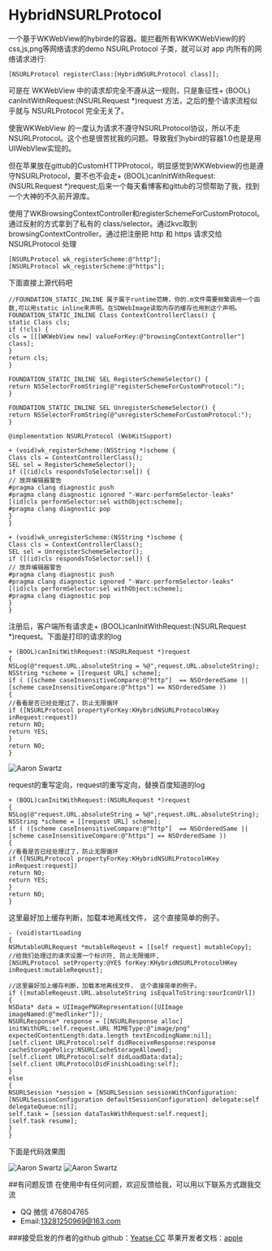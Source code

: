 # HybridNSURLProtocol
一个基于WKWebView的hybirde的容器。能拦截所有WKWKWebView的的css,js,png等网络请求的demo
NSURLProtocol 子类，就可以对 app 内所有的网络请求进行:

```
[NSURLProtocol registerClass:[HybridNSURLProtocol class]];

```


可是在 WKWebView 中的请求却完全不遵从这一规则，只是象征性+ (BOOL) canInitWithRequest:(NSURLRequest *)request 方法，之后的整个请求流程似乎就与 NSURLProtocol 完全无关了。

使我WKWebView 的一度认为请求不遵守NSURLProtocol协议，所以不走 NSURLProtocol。这个也是很苦扰我的问题。导致我们hybird的容器1.0也是是用UIWebVIew实现的。


但在苹果放在gittub的CustomHTTPProtocol，明显感觉到WKWebview的也是遵守NSURLProtocol，要不也不会走+ (BOOL)canInitWithRequest:(NSURLRequest *)request;后来一个每天看博客和gittub的习惯帮助了我，找到一个大神的不久前开源库。

使用了WKBrowsingContextController和registerSchemeForCustomProtocol。 通过反射的方式拿到了私有的 class/selector。通过kvc取到browsingContextController。通过把注册把 http 和 https 请求交给 NSURLProtocol 处理
```
[NSURLProtocol wk_registerScheme:@"http"];
[NSURLProtocol wk_registerScheme:@"https"];
```
下面直接上源代码吧

```
//FOUNDATION_STATIC_INLINE 属于属于runtime范畴，你的.m文件需要频繁调用一个函数,可以用static inline来声明。在SDWebImage读取内存的缓存也用到这个声明。
FOUNDATION_STATIC_INLINE Class ContextControllerClass() {
static Class cls;
if (!cls) {
cls = [[[WKWebView new] valueForKey:@"browsingContextController"] class];
}
return cls;
}

FOUNDATION_STATIC_INLINE SEL RegisterSchemeSelector() {
return NSSelectorFromString(@"registerSchemeForCustomProtocol:");
}

FOUNDATION_STATIC_INLINE SEL UnregisterSchemeSelector() {
return NSSelectorFromString(@"unregisterSchemeForCustomProtocol:");
}

@implementation NSURLProtocol (WebKitSupport)

+ (void)wk_registerScheme:(NSString *)scheme {
Class cls = ContextControllerClass();
SEL sel = RegisterSchemeSelector();
if ([(id)cls respondsToSelector:sel]) {
// 放弃编辑器警告
#pragma clang diagnostic push
#pragma clang diagnostic ignored "-Warc-performSelector-leaks"
[(id)cls performSelector:sel withObject:scheme];
#pragma clang diagnostic pop
}
}

+ (void)wk_unregisterScheme:(NSString *)scheme {
Class cls = ContextControllerClass();
SEL sel = UnregisterSchemeSelector();
if ([(id)cls respondsToSelector:sel]) {
// 放弃编辑器警告
#pragma clang diagnostic push
#pragma clang diagnostic ignored "-Warc-performSelector-leaks"
[(id)cls performSelector:sel withObject:scheme];
#pragma clang diagnostic pop
}
}

```
注册后，客户端所有请求走+ (BOOL)canInitWithRequest:(NSURLRequest *)request。下面是打印的请求的log

```
+ (BOOL)canInitWithRequest:(NSURLRequest *)request
{
NSLog(@"request.URL.absoluteString = %@",request.URL.absoluteString);
NSString *scheme = [[request URL] scheme];
if ( ([scheme caseInsensitiveCompare:@"http"]  == NSOrderedSame ||
[scheme caseInsensitiveCompare:@"https"] == NSOrderedSame ))
{
//看看是否已经处理过了，防止无限循环
if ([NSURLProtocol propertyForKey:KHybridNSURLProtocolHKey inRequest:request])
return NO;
return YES;
}
return NO;
}

```

![Aaron Swartz](https://github.com/LiuShuoyu/HybirdWKWebVIew/blob/master/jpeg/WechatLog.jpeg?raw=true)

request的重写定向，request的重写定向，替换百度知道的log
```
+ (BOOL)canInitWithRequest:(NSURLRequest *)request
{
NSLog(@"request.URL.absoluteString = %@",request.URL.absoluteString);
NSString *scheme = [[request URL] scheme];
if ( ([scheme caseInsensitiveCompare:@"http"]  == NSOrderedSame ||
[scheme caseInsensitiveCompare:@"https"] == NSOrderedSame ))
{
//看看是否已经处理过了，防止无限循环
if ([NSURLProtocol propertyForKey:KHybridNSURLProtocolHKey inRequest:request])
return NO;
return YES;
}
return NO;
}

```
这里最好加上缓存判断，加载本地离线文件， 这个直接简单的例子。
``` 
- (void)startLoading
{
NSMutableURLRequest *mutableReqeust = [[self request] mutableCopy];
//给我们处理过的请求设置一个标识符, 防止无限循环,
[NSURLProtocol setProperty:@YES forKey:KHybridNSURLProtocolHKey inRequest:mutableReqeust];

//这里最好加上缓存判断，加载本地离线文件， 这个直接简单的例子。
if ([mutableReqeust.URL.absoluteString isEqualToString:sourIconUrl])
{
NSData* data = UIImagePNGRepresentation([UIImage imageNamed:@"medlinker"]);
NSURLResponse* response = [[NSURLResponse alloc] initWithURL:self.request.URL MIMEType:@"image/png" expectedContentLength:data.length textEncodingName:nil];
[self.client URLProtocol:self didReceiveResponse:response cacheStoragePolicy:NSURLCacheStorageAllowed];
[self.client URLProtocol:self didLoadData:data];
[self.client URLProtocolDidFinishLoading:self];
}
else
{
NSURLSession *session = [NSURLSession sessionWithConfiguration:[NSURLSessionConfiguration defaultSessionConfiguration] delegate:self delegateQueue:nil];
self.task = [session dataTaskWithRequest:self.request];
[self.task resume];
}
}

```
下面是代码效果图

![Aaron Swartz](https://github.com/LiuShuoyu/HybirdWKWebVIew/blob/master/jpeg/WechatIMG1.jpeg)
![Aaron Swartz](https://github.com/LiuShuoyu/HybirdWKWebVIew/blob/master/jpeg/WechatIMG2.jpeg)


##有问题反馈
在使用中有任何问题，欢迎反馈给我，可以用以下联系方式跟我交流

* QQ 微信 476804765
* Email:13281250969@163.com


###接受启发的作者的github
github：<a href="https://github.com/yeatse/">Yeatse CC</a>
苹果开发者文档：<a href="https://developer.apple.com/library/content/samplecode/CustomHTTPProtocol/Introduction/Intro.html/">apple</a>



